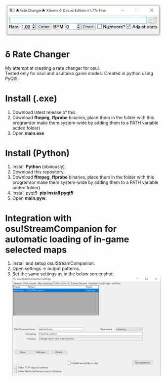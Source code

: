 ![](screenshotp.png?raw=true)
# δ Rate Changer  
My attempt at creating a rate changer for osu!.  
Tested only for osu! and osu!taiko game modes.
Created in python using PyQt5.  

# Install (.exe)
1. Download latest release of this.
2. Download <b>ffmpeg</b>, <b>ffprobe</b> binaries, place them in the folder with this program(or make them system-wide by adding them to a PATH variable added folder)
3. Open <b>main.exe</b>

# Install (Python)  
1. Install <b>Python</b> (obviously).  
2. Download this repository.  
3. Download <b>ffmpeg</b>, <b>ffprobe</b> binaries, place them in the folder with this program(or make them system-wide by adding them to a PATH variable added folder)  
4. Install pyqt5: <b>pip install pyqt5</b>  
5. Open <b>main.pyw</b>.  

# Integration with osu!StreamCompanion for automatic loading of in-game selected maps
1. Install and setup osu!StreamCompanion.
2. Open settings → output patterns.
3. Set the same settings as in the below screenshot:
![](screenshot2.png?raw=true)
